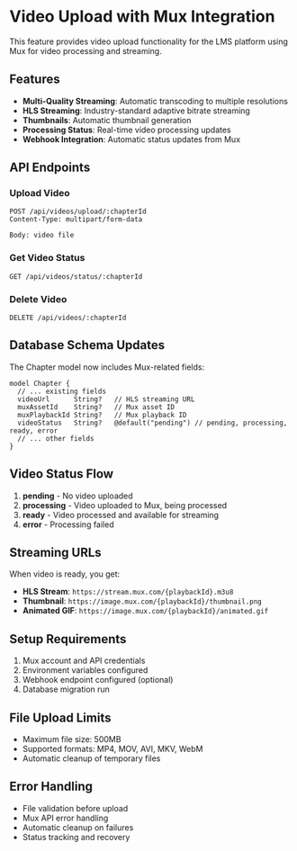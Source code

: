 # Video Upload with Mux Integration

This feature provides video upload functionality for the LMS platform using Mux for video processing and streaming.

## Features

- **Multi-Quality Streaming**: Automatic transcoding to multiple resolutions
- **HLS Streaming**: Industry-standard adaptive bitrate streaming
- **Thumbnails**: Automatic thumbnail generation
- **Processing Status**: Real-time video processing updates
- **Webhook Integration**: Automatic status updates from Mux

## API Endpoints

### Upload Video
```http
POST /api/videos/upload/:chapterId
Content-Type: multipart/form-data

Body: video file
```

### Get Video Status
```http
GET /api/videos/status/:chapterId
```

### Delete Video
```http
DELETE /api/videos/:chapterId
```

## Database Schema Updates

The Chapter model now includes Mux-related fields:

```prisma
model Chapter {
  // ... existing fields
  videoUrl      String?   // HLS streaming URL
  muxAssetId    String?   // Mux asset ID
  muxPlaybackId String?   // Mux playback ID
  videoStatus   String?   @default("pending") // pending, processing, ready, error
  // ... other fields
}
```

## Video Status Flow

1. **pending** - No video uploaded
2. **processing** - Video uploaded to Mux, being processed
3. **ready** - Video processed and available for streaming
4. **error** - Processing failed

## Streaming URLs

When video is ready, you get:
- **HLS Stream**: `https://stream.mux.com/{playbackId}.m3u8`
- **Thumbnail**: `https://image.mux.com/{playbackId}/thumbnail.png`
- **Animated GIF**: `https://image.mux.com/{playbackId}/animated.gif`

## Setup Requirements

1. Mux account and API credentials
2. Environment variables configured
3. Webhook endpoint configured (optional)
4. Database migration run

## File Upload Limits

- Maximum file size: 500MB
- Supported formats: MP4, MOV, AVI, MKV, WebM
- Automatic cleanup of temporary files

## Error Handling

- File validation before upload
- Mux API error handling
- Automatic cleanup on failures
- Status tracking and recovery
